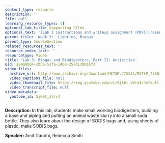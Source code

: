 ```yaml
---
content_type: resource
description: ''
file: null
learning_resource_types: []
optional_tab_title: Supporting Files
optional_text: '[Lab 3 instructions and writeup assignment (PDF)](resources/mitec_711s11_lab3_pres)'
parent_title: 'Week 3:  Lighting, Biogas'
parent_type: CourseSection
related_resources_text: ''
resource_index_text: ''
resourcetype: Video
title: 'Lab 3: Biogas and Biodigesters, Part II: Activities'
uid: 284a0b04-cb56-51fa-1d60-257d13b0abf3
video_files:
  archive_url: http://www.archive.org/download/MITSP.775S11/MITSP_775S11lab03-2_300k.mp4
  video_captions_file: null
  video_thumbnail_file: https://img.youtube.com/vi/5jk6t_aVrx4/default.jpg
  video_transcript_file: null
video_metadata:
  youtube_id: 5jk6t_aVrx4
---
```


**Description:** In this lab, students make small working biodigesters, building a base and piping and putting an animal waste slurry into a small soda bottle. They also learn about the design of SODIS bags and, using sheets of plastic, make SODIS bags.

**Speaker:** Amit Gandhi, Rebecca Smith